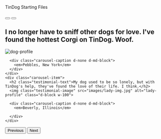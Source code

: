 TinDog Starting Files
<div id="carouselExampleCaptions" class="carousel slide" data-bs-ride="carousel">
  <div class="carousel-indicators">
    <button type="button" data-bs-target="#carouselExampleCaptions" data-bs-slide-to="0" class="active" aria-current="true" aria-label="Slide 1"></button>
    <button type="button" data-bs-target="#carouselExampleCaptions" data-bs-slide-to="1" aria-label="Slide 2"></button>

  </div>
  <d iv class="carousel-inner">
    <div class="carousel-item active">
      <h2>I no longer have to sniff other dogs for love. I've found the hottest Corgi on TinDog. Woof.</h2>
      <img class="testimonial-img" src="images/dog-img.jpg" alt="dog-profile" class="d-block w-100">

      <div class="carousel-caption d-none d-md-block">
        <em>Pebbles, New York</em>
      </div>
    </div>
    <div class="carousel-item">
      <h2 class="testimonial-text">My dog used to be so lonely, but with TinDog's help, they've found the love of their life. I think.</h2>
      <img class="testimonial-image" src="images/lady-img.jpg" alt="lady-profile" class="d-block w-100">

      <div class="carousel-caption d-none d-md-block">
        <em>Beverly, Illinois</em>

      </div>
    </div>

<button class="carousel-control-prev" type="button" data-bs-target="#carouselExampleCaptions" data-bs-slide="prev">
  <span class="carousel-control-prev-icon" aria-hidden="true"></span>
  <span class="visually-hidden">Previous</span>
</button>
<button class="carousel-control-next" type="button" data-bs-target="#carouselExampleCaptions" data-bs-slide="next">
  <span class="carousel-control-next-icon" aria-hidden="true"></span>
  <span class="visually-hidden">Next</span>
</button>
</div>
